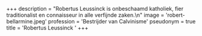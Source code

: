+++
description = "Robertus Leussinck is onbeschaamd katholiek, fier traditionalist en connaisseur in alle verfijnde zaken.\n"
image = 'robert-bellarmine.jpeg'
profession = 'Bestrijder van Calvinisme'
pseudonym = true
title = 'Robertus Leussinck '
+++
